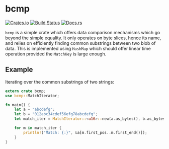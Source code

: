 bcmp
====

[![Crates.io](https://img.shields.io/crates/v/bcmp.svg)](https://crates.io/crates/bcmp)
[![Build Status](https://travis-ci.org/haxelion/bcmp.svg?branch=master)](https://travis-ci.org/haxelion/bcmp)
[![Docs.rs](https://docs.rs/bcmp/badge.svg)](https://docs.rs/bcmp)

`bcmp` is a simple crate which offers data comparison mechanisms which go beyond the simple 
equality. It only operates on byte slices, hence its name, and relies on efficiently finding 
common substrings between two blob of data. This is implemented using `HashMap` which should 
offer linear time operation provided the `MatchKey` is large enough.


Example
-------

Iterating over the common substrings of two strings:

``` rust
extern crate bcmp;
use bcmp::MatchIterator;

fn main() {
    let a = "abcdefg";
    let b = "012abc34cdef56efg78abcdefg";
    let match_iter = MatchIterator::<u16>::new(a.as_bytes(), b.as_bytes());

    for m in match_iter {
        println!("Match: {:}", &a[m.first_pos..m.first_end()]);
    }
}
```
